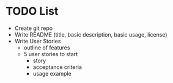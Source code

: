 # TODO List

  * Create git repo
  * Write README (title, basic description, basic usage, license)
  * Write User Stories
    * outline of features
    * 5 user stories to start
      * story
      * acceptance criteria
      * usage example
